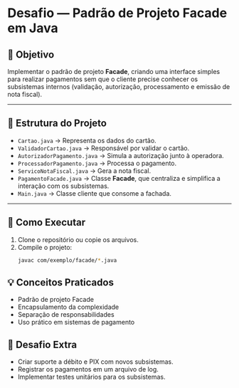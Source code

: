 # Desafio — Padrão de Projeto Facade em Java

## 📌 Objetivo
Implementar o padrão de projeto **Facade**, criando uma interface simples para realizar pagamentos sem que o cliente precise conhecer os subsistemas internos (validação, autorização, processamento e emissão de nota fiscal).

---

## 📂 Estrutura do Projeto
- `Cartao.java` → Representa os dados do cartão.
- `ValidadorCartao.java` → Responsável por validar o cartão.
- `AutorizadorPagamento.java` → Simula a autorização junto à operadora.
- `ProcessadorPagamento.java` → Processa o pagamento.
- `ServicoNotaFiscal.java` → Gera a nota fiscal.
- `PagamentoFacade.java` → Classe **Facade**, que centraliza e simplifica a interação com os subsistemas.
- `Main.java` → Classe cliente que consome a fachada.

---

## 🚀 Como Executar
1. Clone o repositório ou copie os arquivos.
2. Compile o projeto:
   ```bash
   javac com/exemplo/facade/*.java

## 💡 Conceitos Praticados
- Padrão de projeto Facade
- Encapsulamento da complexidade
- Separação de responsabilidades
- Uso prático em sistemas de pagamento

## 🎯 Desafio Extra
- Criar suporte a débito e PIX com novos subsistemas.
- Registrar os pagamentos em um arquivo de log.
- Implementar testes unitários para os subsistemas.

